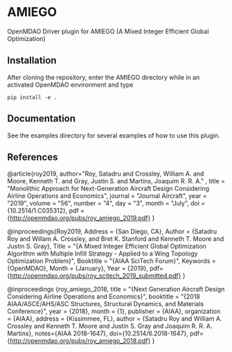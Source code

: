 # AMIEGO

OpenMDAO Driver plugin for AMIEGO (A Mixed Integer Efficient Global Optimization)

## Installation

After cloning the repository, enter the AMIEGO directory while in an activated OpenMDAO environment and type

    pip install -e .


## Documentation

See the examples directory for several examples of how to use this plugin.


## References

@article{roy2019,
author="Roy, Satadru and Crossley, William A. and Moore, Kenneth T. and Gray, Justin S. and Martins, Joaquim R. R. A." ,
title = "Monolithic Approach for Next-Generation Aircraft Design Considering Airline Operations and Economics",
journal = "Journal Aircraft",
year = "2019",
volume = "56",
number = "4",
day = "3",
month = "July",
doi = {10.2514/1.C035312},
pdf = {http://openmdao.org/pubs/roy_amiego_2019.pdf}
}

@inproceedings{Roy2019,
Address = {San Diego, CA},
Author = {Satadru Roy and Willam A. Crossley, and Bret K. Stanford and Kenneth T. Moore and Justin S. Gray},
Title = "{A Mixed Integer Efficient Global Optimization Algorithm with Multiple Infill Strategy - Applied to a Wing Topology Optimization Problem}",
Booktitle = "{AIAA SciTech Forum}",
Keywords = {OpenMDAO},
Month = {January},
Year = {2019},
pdf={http://openmdao.org/pubs/roy_scitech_2019_submitted.pdf}
}

@inproceedings {roy_amiego_2018,
title = "{Next Generation Aircraft Design Considering Airline Operations and Economics}",
booktitle = "{2018 AIAA/ASCE/AHS/ASC Structures, Structural Dynamics, and Materials Conference}",
year = {2018},
month = {1},
publisher = {AIAA},
organization = {AIAA},
address = {Kissimmee, FL},
author = {Satadru Roy and William A. Crossley and Kenneth T. Moore and Justin S. Gray and Joaquim R. R. A. Martins},
notes={AIAA 2018-1647},
doi={10.2514/6.2018-1647},
pdf={http://openmdao.org/pubs/roy_amiego_2018.pdf}
}